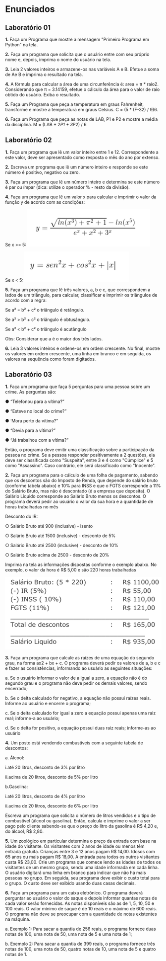 # Enunciados

## Laboratório 01 

**1.** Faça um Programa que mostre a mensagem "Primeiro Programa em Python" na tela.

**2.** Faça um programa que solicita que o usuário entre com seu próprio nome e, depois, imprima o nome do usuário na tela.

**3.** Leia 2 valores inteiros e armazene-os nas variáveis A e B. Efetue a soma de Ae B e imprima o resultado na tela.

**4.** A fórmula  para  calcular  a  área  de  uma  circunferência  é: area  = π  * raio2. Considerando que π = 3.14159, efetue o cálculo da área para o valor de raio obtido do usuário. Exiba o resultado.

**5.** Faça um Programa que peça a temperatura em graus Fahrenheit, transforme e mostre a temperatura em graus Celsius. C = (5 * (F-32) / 9)6.

**6.** Faça um Programa que peça as notas de LAB, P1 e P2 e mostre a média da disciplina. M = (LAB + 2*P1 + 3*P2) / 6

## Laboratório 02

**1.** Faça um programa que lê um valor inteiro entre 1 e 12. Correspondente a este valor, deve ser apresentado como resposta o mês do ano por extenso. 

**2.** Escreva um programa que lê um número inteiro e responde se este número é positivo, negativo ou zero.

**3.** Faça um programa que lê um número inteiro e determina se este número é par ou ímpar (dica: utilize o operador % - resto da divisão).

**4.** Faça um programa que lê um valor x para calcular e imprimir o valor da função y de acordo com as condições:

Se x >= 5: 
![image](images/lab02_4_1.png)

Se x < 5: 
![image](images/lab02_4_2.png)

**5.** Faça um programa que lê três valores, a, b e c, que correspondem a lados de um triângulo, para calcular, classificar e imprimir os triângulos de acordo com a regra: 

Se a² = b² + c² o triângulo é retângulo. 

Se  a² > b² + c² o triângulo é obtusângulo.

Se  a² < b² + c² o triângulo é acutângulo

Obs: Considerar que a é o maior dos três lados.

**6.** Leia 3 valores inteiros e ordene-os em ordem crescente. No final, mostre os valores em ordem crescente, uma linha em branco e em seguida, os valores na sequência como foram digitados.

## Laboratório 03

**1.** Faça um programa que faça 5 perguntas para uma pessoa sobre um crime. As perguntas são:

● “Telefonou para a vítima?”

● “Esteve no local do crime?”

● ‘Mora perto da vítima?”

● “Devia para a vítima?”

● “Já trabalhou com a vítima?” 

Então,  o  programa  deve  emitir  uma  classificação  sobre  a  participação  da pessoa no crime. Se a pessoa responder positivamente a 2 questões, ela deve ser classificada como "Suspeita", entre 3 e 4 como "Cúmplice" e 5 como "Assassino". Caso contrário, ele será classificado como "Inocente".

**2.** Faça um programa para o cálculo de uma folha de pagamento, sabendo que os  descontos  são  do  Imposto  de  Renda,  que  depende  do  salário  bruto (conforme tabela abaixo) e 10% para INSS e que o FGTS corresponde a 11% do Salário Bruto, mas não é descontado (é a empresa que deposita). O Salário  Líquido  corresponde  ao  Salário  Bruto  menos  os  descontos.  O programa deverá pedir ao usuário o valor da sua hora e a quantidade de horas trabalhadas no mês

Desconto do IR:

○ Salário Bruto até 900 (inclusive) - isento

○ Salário Bruto até 1500 (inclusive) - desconto de 5%

○ Salário Bruto até 2500 (inclusive) - desconto de 10% 

○ Salário Bruto acima de 2500 - desconto de 20% 

Imprima na tela as informações dispostas conforme o exemplo abaixo. No exemplo, o valor da hora é R$ 5,00 e são 220 horas trabalhadas

![image](images/lab03_2.png)

**3.** Faça um programa que calcule as raízes de uma equação do segundo grau, na forma ax2 + bx + c. O programa deverá pedir os valores de a, b e c e fazer as consistências, informando ao usuário as seguintes situações:

a. Se o usuário informar o valor de a igual a zero, a equação não é do segundo grau e o programa não deve pedir os demais valores, sendo encerrado;

b. Se o delta calculado for negativo, a equação não possui raízes reais. Informe ao usuário e encerre o programa;

c. Se o delta calculado for igual a zero a equação possui apenas uma raiz real; informe-a ao usuário;

d. Se o delta for positivo, a equação possui duas raiz reais; informe-as ao usuário

**4.** Um posto está vendendo combustíveis com a seguinte tabela de descontos:

a. Álcool:

i.até 20 litros, desconto de 3% por litro

ii.acima de 20 litros, desconto de 5% por litro

b.Gasolina:

i.até 20 litros, desconto de 4% por litro

ii.acima de 20 litros, desconto de 6% por litro 

Escreva um programa que solicita o número de litros vendidos e o tipo de combustível (álcool ou gasolina). Então, calcula e imprime o valor a ser pago pelo cliente sabendo-se que o preço do litro da gasolina é R$ 4,20 e, do álcool, R$ 2,80.

**5.** Um zoológico em particular determina o preço da entrada com base na idade do visitante. Os visitantes com 2 anos de idade ou menos têm entrada gratuita. Crianças entre 3 e 12 anos pagam R$ 14,00. Idosos com 65 anos ou mais pagam R$ 18,00. A entrada para todos os outros visitantes custa R$ 23,00. Crie um programa que comece lendo as idades de todos os visitantes de um mesmo grupo, sendo uma idade informada em cada linha. O usuário digitará uma linha em branco para indicar que não há mais pessoas no grupo. Em seguida, seu programa deve exibir o custo total para o grupo. O custo deve ser exibido usando duas casas decimais.

**6.** Faça um programa para um caixa eletrônico. O programa deverá perguntar ao usuário o valor do saque e depois informar quantas notas de cada valor serão fornecidas. As notas disponíveis são as de 1, 5, 10, 50 e 100 reais. O valor mínimo de saque é de 10 reais e o máximo de 600 reais. O programa não deve se preocupar com a quantidade de notas existentes na máquina.

a. Exemplo 1: Para sacar a quantia de 256 reais, o programa fornece duas notas de 100, uma nota de 50, uma nota de 5 e uma nota de 1;

b. Exemplo 2: Para sacar a quantia de 399 reais, o programa fornece três notas de 100, uma nota de 50, quatro notas de 10, uma nota de 5 e quatro notas de 1.